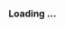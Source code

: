 ### Loading ...

<!--

- 🔭 I'm currently working on the README of my Drinks Counter project, that is itself finished.
- 🌱 I’m currently learning JavaScript and Front-End stuff in general.
- 📫 How to reach me:
  * Mail: senakosava.olga@gmail.com
  * Website: <a href="olgasenakosava.netlify.app">olgasenakosava.netlify.app</a>
  * LinkedIn: <a href="https://www.linkedin.com/in/olga-senakosava/">Olga Senakosava</a>
- 😄 Pronouns: Just call me Olga.
- ⚡ Fun fact: ...
-->

